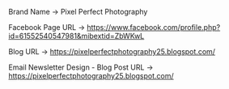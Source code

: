 Brand Name -> Pixel Perfect Photography


Facebook Page URL -> https://www.facebook.com/profile.php?id=61552540547981&mibextid=ZbWKwL


Blog URL -> https://pixelperfectphotography25.blogspot.com/


Email Newsletter Design - Blog Post URL -> https://pixelperfectphotography25.blogspot.com/
